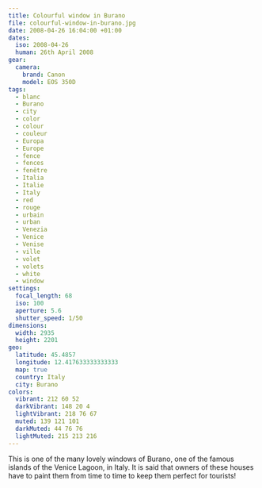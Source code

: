 ```yaml
---
title: Colourful window in Burano
file: colourful-window-in-burano.jpg
date: 2008-04-26 16:04:00 +01:00
dates:
  iso: 2008-04-26
  human: 26th April 2008
gear:
  camera:
    brand: Canon
    model: EOS 350D
tags:
  - blanc
  - Burano
  - city
  - color
  - colour
  - couleur
  - Europa
  - Europe
  - fence
  - fences
  - fenêtre
  - Italia
  - Italie
  - Italy
  - red
  - rouge
  - urbain
  - urban
  - Venezia
  - Venice
  - Venise
  - ville
  - volet
  - volets
  - white
  - window
settings:
  focal_length: 68
  iso: 100
  aperture: 5.6
  shutter_speed: 1/50
dimensions:
  width: 2935
  height: 2201
geo:
  latitude: 45.4857
  longitude: 12.417633333333333
  map: true
  country: Italy
  city: Burano
colors:
  vibrant: 212 60 52
  darkVibrant: 148 20 4
  lightVibrant: 218 76 67
  muted: 139 121 101
  darkMuted: 44 76 76
  lightMuted: 215 213 216
---
```


This is one of the many lovely windows of Burano, one of the famous islands of the Venice Lagoon, in Italy. It is said that owners of these houses have to paint them from time to time to keep them perfect for tourists!
